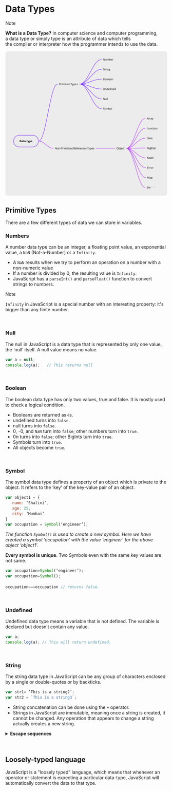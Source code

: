 # Data Types

> [!NOTE]
> **What is a Data Type?**
> In computer science and computer programming, a data type or simply type is an attribute of data which tells the compiler or interpreter how the programmer intends to use the data.

![Mindmap Data Types](../img/data-type.png)



## Primitive Types

There are a few different types of data we can store in variables.

### Numbers
A number data type can be an integer, a floating point value, an exponential value, a `NaN` (Not-a-Number) or a `Infinity`.

- A `NaN` results when we try to perform an operation on a number with a non-numeric value
- If a number is divided by 0, the resulting value is `Infinity`.
- JavaScript has a `parseInt()` and `parseFloat()` function to convert strings to numbers.

> [!NOTE]
> `Infinity` in JavaScript is a special number with an interesting property: it's bigger than any finite number.

&nbsp; 

### Null
The null in JavaScript is a data type that is represented by only one value, the ‘null’ itself. A null value means no value.
```jsx
var a = null;
console.log(a);   // This returns null
```

&nbsp; 

### Boolean
The boolean data type has only two values, true and false. It is mostly used to check a logical condition.

- Booleans are returned as-is.
- undefined turns into `false`.
- null turns into `false`.
- 0, -0, and `NaN` turn into `false`; other numbers turn into `true`.
- 0n turns into `false`; other BigInts turn into `true`.
- Symbols turn into `true`.
- All objects become `true`.

&nbsp; 

### Symbol
The symbol data type defines a property of an object which is private to the object. It refers to the ‘key’ of the key-value pair of an object.

```jsx
var object1 = {
   name: ‘Shalini’,
   age: 25,
   city: ‘Mumbai’
}
var occupation = Symbol(‘engineer’);
```

_The function `Symbol()` is used to create a new symbol. Here we have created a symbol ‘occupation’ with the value ‘engineer’ for the above object ‘object1’._

**Every symbol is unique**. Two Symbols even with the same key values are not same.
```jsx
var occupation=Symbol(‘engineer’); 
var occupation=Symbol();

occupation===occupation // returns false. 
```

&nbsp; 

### Undefined
Undefined data type means a variable that is not defined. The variable is declared but doesn’t contain any value.

```jsx
var a;
console.log(a); // This will return undefined.
```

&nbsp; 

### String
The string data type in JavaScript can be any group of characters enclosed by a single or double-quotes or by backticks.
```jsx
var str1= ‘This is a string2’;
var str2 = `This is a string3`;
```

- String concatenation can be done using the `+` operator.
- Strings in JavaScript are immutable, meaning once a string is created, it cannot be changed. Any operation that appears to change a string actually creates a new string.

<details><summary><b>Escape sequences</b></summary>
<p>
Escape characters (Backslash) is used when working with special characters like single quotes, double quotes, apostrophes, and ampersands.

- `\0` ⟶ null character (U+0000 NULL)
- `\'` ⟶ single quote (U+0027 APOSTROPHE)
- `\"` ⟶ double quote (U+0022 QUOTATION MARK)
- `\\` ⟶ backslash (U+005C REVERSE SOLIDUS)
- `\n` ⟶ newline (U+000A LINE FEED; LF)
- `\r` ⟶ carriage return (U+000D CARRIAGE RETURN; CR)
- `\v` ⟶ vertical tab (U+000B LINE TABULATION)
- `\t` ⟶ tab (U+0009 CHARACTER TABULATION)
- `\b` ⟶ backspace (U+0008 BACKSPACE)

</p>
</details>

&nbsp; 

## Loosely-typed language
JavaScript is a "loosely typed" language, which means that whenever an operator or statement is expecting a particular data-type, JavaScript will automatically convert the data to that type.